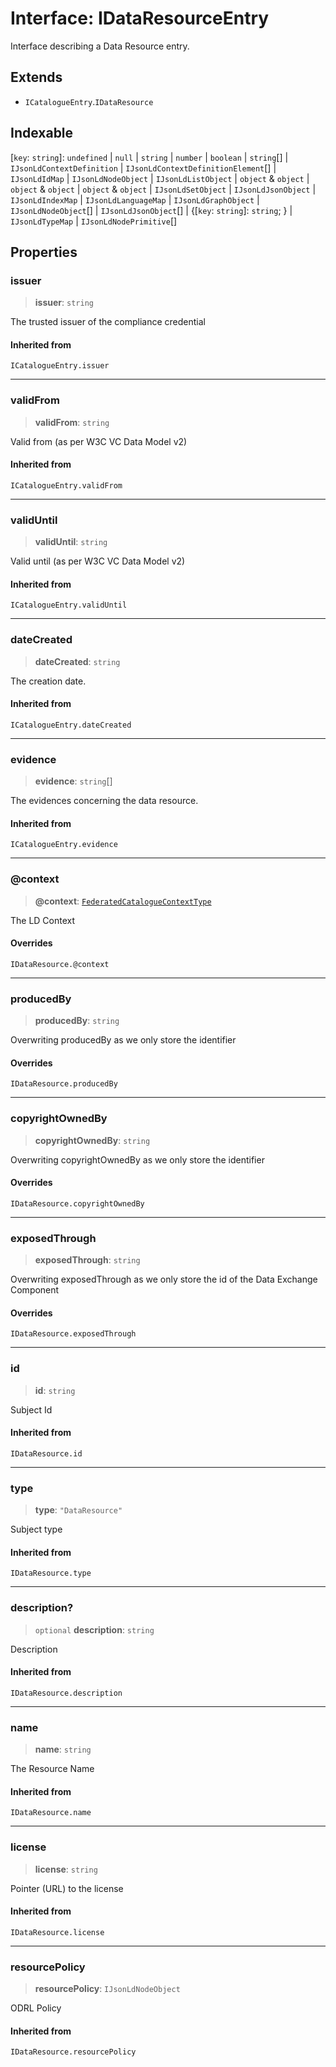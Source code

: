 # Interface: IDataResourceEntry

Interface describing a Data Resource entry.

## Extends

- `ICatalogueEntry`.`IDataResource`

## Indexable

\[`key`: `string`\]: `undefined` \| `null` \| `string` \| `number` \| `boolean` \| `string`[] \| `IJsonLdContextDefinition` \| `IJsonLdContextDefinitionElement`[] \| `IJsonLdIdMap` \| `IJsonLdNodeObject` \| `IJsonLdListObject` \| `object` & `object` \| `object` & `object` \| `object` & `object` \| `IJsonLdSetObject` \| `IJsonLdJsonObject` \| `IJsonLdIndexMap` \| `IJsonLdLanguageMap` \| `IJsonLdGraphObject` \| `IJsonLdNodeObject`[] \| `IJsonLdJsonObject`[] \| \{[`key`: `string`]: `string`; \} \| `IJsonLdTypeMap` \| `IJsonLdNodePrimitive`[]

## Properties

### issuer

> **issuer**: `string`

The trusted issuer of the compliance credential

#### Inherited from

`ICatalogueEntry.issuer`

***

### validFrom

> **validFrom**: `string`

Valid from (as per W3C VC Data Model v2)

#### Inherited from

`ICatalogueEntry.validFrom`

***

### validUntil

> **validUntil**: `string`

Valid until (as per W3C VC Data Model v2)

#### Inherited from

`ICatalogueEntry.validUntil`

***

### dateCreated

> **dateCreated**: `string`

The creation date.

#### Inherited from

`ICatalogueEntry.dateCreated`

***

### evidence

> **evidence**: `string`[]

The evidences concerning the data resource.

#### Inherited from

`ICatalogueEntry.evidence`

***

### @context

> **@context**: [`FederatedCatalogueContextType`](../type-aliases/FederatedCatalogueContextType.md)

The LD Context

#### Overrides

`IDataResource.@context`

***

### producedBy

> **producedBy**: `string`

Overwriting producedBy as we only store the identifier

#### Overrides

`IDataResource.producedBy`

***

### copyrightOwnedBy

> **copyrightOwnedBy**: `string`

Overwriting copyrightOwnedBy as we only store the identifier

#### Overrides

`IDataResource.copyrightOwnedBy`

***

### exposedThrough

> **exposedThrough**: `string`

Overwriting exposedThrough as we only store the id of the Data Exchange Component

#### Overrides

`IDataResource.exposedThrough`

***

### id

> **id**: `string`

Subject Id

#### Inherited from

`IDataResource.id`

***

### type

> **type**: `"DataResource"`

Subject type

#### Inherited from

`IDataResource.type`

***

### description?

> `optional` **description**: `string`

Description

#### Inherited from

`IDataResource.description`

***

### name

> **name**: `string`

The Resource Name

#### Inherited from

`IDataResource.name`

***

### license

> **license**: `string`

Pointer (URL) to the license

#### Inherited from

`IDataResource.license`

***

### resourcePolicy

> **resourcePolicy**: `IJsonLdNodeObject`

ODRL Policy

#### Inherited from

`IDataResource.resourcePolicy`
